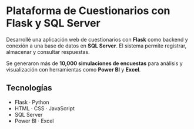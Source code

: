 # Plataforma de Cuestionarios con Flask y SQL Server

Desarrollé una aplicación web de cuestionarios con **Flask** como backend y conexión a una base de datos en **SQL Server**. El sistema permite registrar, almacenar y consultar respuestas.

Se generaron más de **10,000 simulaciones de encuestas** para análisis y visualización con herramientas como **Power BI** y **Excel**.

## Tecnologías
- Flask · Python  
- HTML · CSS · JavaScript  
- SQL Server  
- Power BI · Excel
